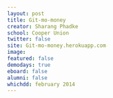 ```yaml
---
layout: post
title: Git-mo-money
creator: Sharang Phadke
school: Cooper Union 
twitter: false
site: Git-mo-money.herokuapp.com
image:
featured: false
demodays: true
eboard: false
alumni: false
whichdd: february 2014
---
```

